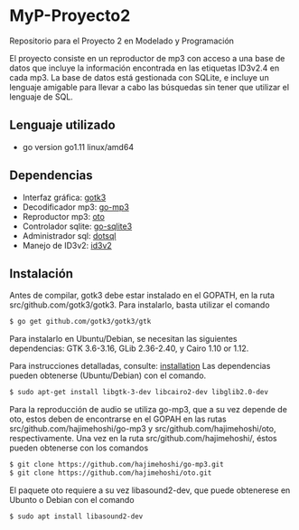 # MyP-Proyecto2
Repositorio para el Proyecto 2 en Modelado y Programación

El proyecto consiste en un reproductor de mp3 con acceso a una base de datos que
incluye la información encontrada en las etiquetas ID3v2.4 en cada mp3. La base
de datos está gestionada con SQLite, e incluye un lenguaje amigable para llevar
a cabo las búsquedas sin tener que utilizar el lenguaje de SQL.

## Lenguaje utilizado
* go version go1.11 linux/amd64

## Dependencias
* Interfaz gráfica: [gotk3](https://github.com/gotk3/gotk3)
* Decodificador mp3: [go-mp3](https://github.com/hajimehoshi/go-mp3)
* Reproductor mp3: [oto](https://github.com/hajimehoshi/oto)
* Controlador sqlite: [go-sqlite3](https://github.com/mattn/go-sqlite3)
* Administrador sql: [dotsql](https://github.com/gchaincl/dotsql)
* Manejo de ID3v2: [id3v2](https://github.com/bogem/id3v2)
              
## Instalación

Antes de compilar, gotk3 debe estar instalado en el GOPATH, en la ruta
src/github.com/gotk3/gotk3.   Para instalarlo, basta utilizar el comando

```bash
$ go get github.com/gotk3/gotk3/gtk
```

Para instalarlo en Ubuntu/Debian, se necesitan las siguientes dependencias:
GTK 3.6-3.16, GLib 2.36-2.40, y Cairo 1.10 or 1.12.

Para instrucciones detalladas, consulte: [installation](https://github.com/gotk3/gotk3/wiki#installation)
Las dependencias pueden obtenerse (Ubuntu/Debian) con el comando.

```bash
$ sudo apt-get install libgtk-3-dev libcairo2-dev libglib2.0-dev
```

Para la reproducción de audio se utiliza go-mp3, que a su vez depende de oto,
estos deben de encontrarse en el GOPAH en las rutas
src/github.com/hajimehoshi/go-mp3 y src/github.com/hajimehoshi/oto,
respectivamente.   Una vez en la ruta src/github.com/hajimehoshi/, éstos pueden
obtenerse con los comandos

```bash
$ git clone https://github.com/hajimehoshi/go-mp3.git
$ git clone https://github.com/hajimehoshi/oto.git
```


El paquete oto requiere a su vez libasound2-dev,
que puede obtenerese en Ubunto o Debian con el comando

```bash
$ sudo apt install libasound2-dev
```
